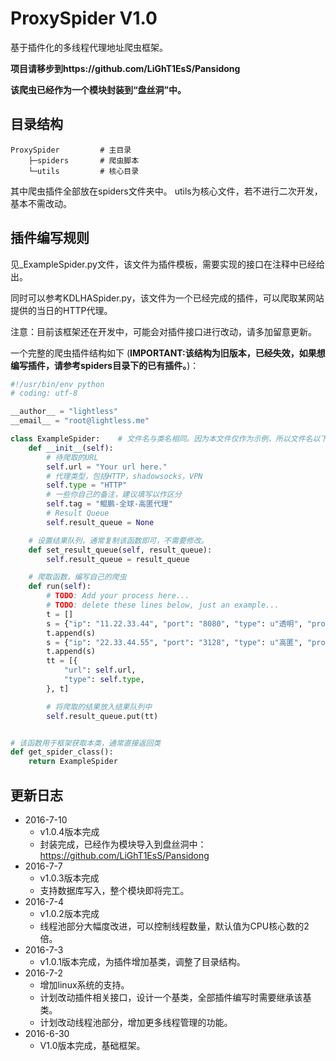 # ProxySpider V1.0
基于插件化的多线程代理地址爬虫框架。

**项目请移步到https://github.com/LiGhT1EsS/Pansidong**

**该爬虫已经作为一个模块封装到“盘丝洞”中。**

## 目录结构
```
ProxySpider         # 主目录
    ├─spiders       # 爬虫脚本
    └─utils         # 核心目录
```
其中爬虫插件全部放在spiders文件夹中。
utils为核心文件，若不进行二次开发，基本不需改动。

## 插件编写规则
见_ExampleSpider.py文件，该文件为插件模板，需要实现的接口在注释中已经给出。

同时可以参考KDLHASpider.py，该文件为一个已经完成的插件，可以爬取某网站提供的当日的HTTP代理。

注意：目前该框架还在开发中，可能会对插件接口进行改动，请多加留意更新。

一个完整的爬虫插件结构如下
(**IMPORTANT:该结构为旧版本，已经失效，如果想编写插件，请参考spiders目录下的已有插件。**)：
```python
#!/usr/bin/env python
# coding: utf-8

__author__ = "lightless"
__email__ = "root@lightless.me"

class ExampleSpider:    # 文件名与类名相同。因为本文件仅作为示例，所以文件名以下划线开头，在编写自己的插件时请注意，以下划线开头的插件文件是不会被加载进框架的。
    def __init__(self):
        # 待爬取的URL
        self.url = "Your url here."
        # 代理类型，包括HTTP，shadowsocks，VPN
        self.type = "HTTP"
        # 一些你自己的备注，建议填写以作区分
        self.tag = "鲲鹏-全球-高匿代理"
        # Result Queue
        self.result_queue = None

    # 设置结果队列，通常复制该函数即可，不需要修改。
    def set_result_queue(self, result_queue):
        self.result_queue = result_queue

    # 爬取函数，编写自己的爬虫
    def run(self):
        # TODO: Add your process here...
        # TODO: delete these lines below, just an example...
        t = []
        s = {"ip": "11.22.33.44", "port": "8080", "type": u"透明", "protocol": "HTTP", "location": u"Taiwan", "time": "2.6"}
        t.append(s)
        s = {"ip": "22.33.44.55", "port": "3128", "type": u"高匿", "protocol": "HTTPS", "location": u"江苏省南京市 联通", "time": "5"}
        t.append(s)
        tt = [{
            "url": self.url,
            "type": self.type,
        }, t]

        # 将爬取的结果放入结果队列中
        self.result_queue.put(tt)


# 该函数用于框架获取本类，通常直接返回类
def get_spider_class():
    return ExampleSpider
```

## 更新日志
* 2016-7-10
    * v1.0.4版本完成
    * 封装完成，已经作为模块导入到盘丝洞中：https://github.com/LiGhT1EsS/Pansidong
* 2016-7-7
    * v1.0.3版本完成
    * 支持数据库写入，整个模块即将完工。
* 2016-7-4
    * v1.0.2版本完成
    * 线程池部分大幅度改进，可以控制线程数量，默认值为CPU核心数的2倍。
* 2016-7-3
    * v1.0.1版本完成，为插件增加基类，调整了目录结构。
* 2016-7-2 
    * 增加linux系统的支持。
    * 计划改动插件相关接口，设计一个基类，全部插件编写时需要继承该基类。
    * 计划改动线程池部分，增加更多线程管理的功能。
* 2016-6-30 
    * V1.0版本完成，基础框架。

